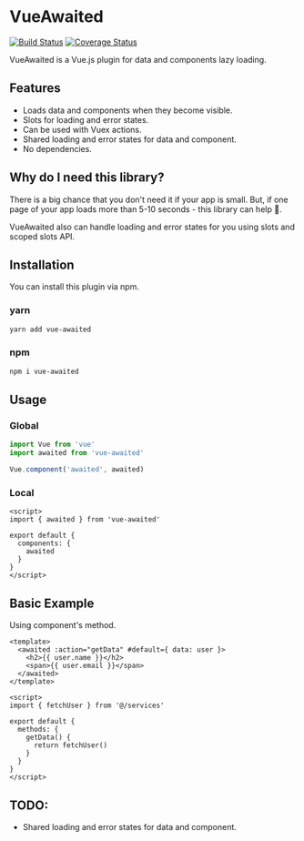 # VueAwaited

[![Build Status](https://travis-ci.org/enkot/vue-awaited.svg?branch=master)](https://travis-ci.org/enkot/vue-awaited)
[![Coverage Status](https://coveralls.io/repos/github/enkot/vue-awaited/badge.svg?branch=master)](https://coveralls.io/github/enkot/vue-awaited?branch=master)

VueAwaited is a Vue.js plugin for data and components lazy loading. 

## Features
* Loads data and components when they become visible.
* Slots for loading and error states.
* Can be used with Vuex actions.
* Shared loading and error states for data and component.
* No dependencies.

## Why do I need this library?

There is a big chance that you don't need it if your app is small. But, if one page of your app loads more than 5-10 seconds - this library can help 🙂.

VueAwaited also can handle loading and error states for you using slots and scoped slots API. 

## Installation
You can install this plugin via npm.

### yarn
```sh
yarn add vue-awaited
```

### npm
```sh
npm i vue-awaited
```

## Usage
### Global
```js
import Vue from 'vue'
import awaited from 'vue-awaited'

Vue.component('awaited', awaited)
```

### Local
```vue
<script>
import { awaited } from 'vue-awaited'

export default {
  components: {
    awaited
  }
}
</script>
```

## Basic Example
Using component's method.
```vue
<template>
  <awaited :action="getData" #default={ data: user }>
    <h2>{{ user.name }}</h2>
    <span>{{ user.email }}</span>
  </awaited>
</template>

<script>
import { fetchUser } from '@/services'

export default {
  methods: {
    getData() {
      return fetchUser()
    }
  }
}
</script>
```

## TODO:
* Shared loading and error states for data and component.